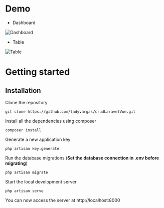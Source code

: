 # Demo

- Dashboard
 
<img src='/images/image.png' border='0' alt='Dashboard'/>

- Table
<img src='/images/tabla.png' border='0' alt='Table'/>

# Getting started

## Installation

Clone the repository

    git clone https://github.com/ladyvargas/crudLaravelVue.git

Install all the dependencies using composer

    composer install

Generate a new application key

    php artisan key:generate

Run the database migrations (**Set the database connection in .env before migrating**)

    php artisan migrate

Start the local development server

    php artisan serve

You can now access the server at http://localhost:8000




